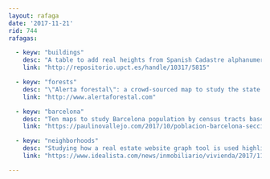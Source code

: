 ```yaml
---
layout: rafaga
date: '2017-11-21'
rid: 744
rafagas:

  - keyw: "buildings"
    desc: "A table to add real heights from Spanish Cadastre alphanumeric codes"
    link: "http://repositorio.upct.es/handle/10317/5815"

  - keyw: "forests"
    desc: "\"Alerta forestal\": a crowd-sourced map to study the state of Catalan forests and the presence of pine processionary "
    link: "http://www.alertaforestal.com"

  - keyw: "barcelona"
    desc: "Ten maps to study Barcelona population by census tracts based on Statistics Institute data from 2016 "
    link: "https://paulinovallejo.com/2017/10/poblacion-barcelona-secciones-censales-2016/"

  - keyw: "neighborhoods"
    desc: "Studying how a real estate website graph tool is used highlights neighborhood preferences "
    link: "https://www.idealista.com/news/inmobiliario/vivienda/2017/11/08/748846-usuarios-garabatean-deseos-inmobiliarios-en-idealista"

---
```

